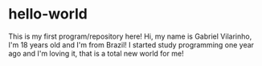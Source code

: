# hello-world
This is my first program/repository here! 
Hi, my name is Gabriel Vilarinho, I'm 18 years old and I'm from Brazil!
I started study programming one year ago and I'm loving it,  that is a total new world for me!
